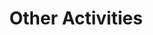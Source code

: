 ---
layout: page
title: Other Activities 
nav: true
dropdown: true
order: 6
children: 
    - title: Academic Service
      permalink: /academic_service/
    - title: divider
    - title: German Informatics Society
      permalink: /german_informatics_society/
---